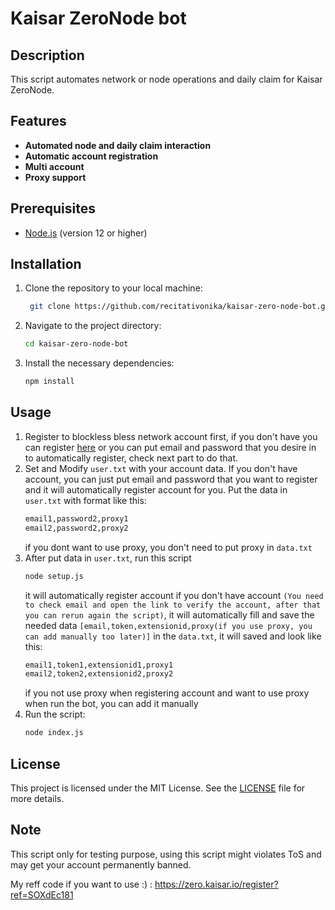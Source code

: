 # Kaisar ZeroNode bot

## Description
This script automates network or node operations and daily claim for Kaisar ZeroNode.

## Features
- **Automated node and daily claim interaction**
- **Automatic account registration**
- **Multi account**
- **Proxy support**

## Prerequisites
- [Node.js](https://nodejs.org/) (version 12 or higher)

## Installation

1. Clone the repository to your local machine:
   ```bash
	git clone https://github.com/recitativonika/kaisar-zero-node-bot.git
   ```
2. Navigate to the project directory:
	```bash
	cd kaisar-zero-node-bot
	```
3. Install the necessary dependencies:
	```bash
	npm install
	```

## Usage
1. Register to blockless bless network account first, if you don't have you can register [here](https://zero.kaisar.io/register?ref=SOXdEc181) or you can put email and password that you desire in to automatically register, check next part to do that. 
2. Set and Modify `user.txt` with your account data. If you don't have account, you can just put email and password that you want to register and it will automatically register account for you. Put the data in `user.txt` with format like this:
	```bash
	email1,password2,proxy1
	email2,password2,proxy2
	```
	if you dont want to use proxy, you don't need to put proxy in `data.txt`
3. After put data in `user.txt`, run this script
	```bash
	node setup.js
	```
	it will automatically register account if you don't have account `(You need to check email and open the link to verify the account, after that you can rerun again the script)`, it will automatically fill and save the needed data `[email,token,extensionid,proxy(if you use proxy, you can add manually too later)]` in the `data.txt`, it will saved and look like this:
	```bash
	email1,token1,extensionid1,proxy1
	email2,token2,extensionid2,proxy2
	```
	if you not use proxy when registering account and want to use proxy when run the bot, you can add it manually
4. Run the script:
	```bash
	node index.js
	```

## License
This project is licensed under the MIT License. See the [LICENSE](LICENSE) file for more details.

## Note
This script only for testing purpose, using this script might violates ToS and may get your account permanently banned.

My reff code if you want to use :) : 
https://zero.kaisar.io/register?ref=SOXdEc181
